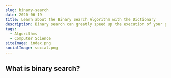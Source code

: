 ```yaml
---
slug: binary-search
date: 2020-06-19
title: Learn about the Binary Search Algorithm with the Dictionary
description: Binary search can greatly speed up the execution of your programs
tags:
  - Algorithms
  - Computer Science
siteImage: index.png
socialImage: social.png
---
```


## What is binary search?
